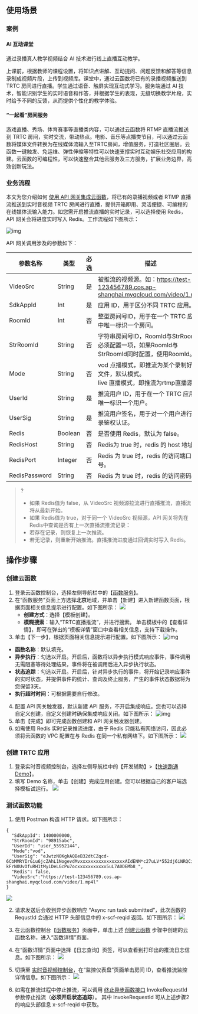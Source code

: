 ## 使用场景 

### 案例

#### AI 互动课堂

通过录播真人教学视频结合 AI 技术进行线上直播互动教学。

上课前，根据教师的课程设置，将知识点讲解、互动提问、问题反馈和解答等信息录制成视频片段，上传到视频库。课堂中，通过云函数将已有的录播视频推送到 TRTC 房间进行直播。学生通过语音、触屏实现互动式学习。服务端通过 AI 技术，智能识别学生的实时语音和作答，并根据学生的表现，无缝切换教学片段，实时给予不同的反馈，从而提供个性化的教学体验。

#### “一起看”房间服务

游戏直播、秀场、体育赛事等直播类内容，可以通过云函数将 RTMP 直播流推送到 TRTC 房间，实时交流，带动热点。电影、音乐等点播类节目，可以通过云函数将媒体文件转换为在线媒体流输入至TRTC房间，增值服务，打造社区圈层。云函数一键触发、免运维、弹性伸缩等特性可以快速支撑实时互动娱乐社交应用的构建。云函数的可编程性，可以快速整合其他云服务及三方服务，扩展业务边界，高效创新玩法。



### 业务流程

本文为您介绍如何 [使用 API 网关集成云函数](https://cloud.tencent.com/product/serverless-catalog)，将已有的录播视频或者 RTMP 直播流推送到实时音视频 TRTC 房间进行直播，提供开箱即用、灵活便捷、可编程的在线媒体流输入能力。如您需开启推流直播的实时记录，可以选择使用 Redis，API 网关会将进度实时写入 Redis。工作流程如下图所示：

![img](https://main.qcloudimg.com/raw/a03fcfbd42bd2e66345b7882ce1bf522.png)

API 网关调用涉及的参数如下：

| 参数名称      | 类型    | 必选 | 描述                                                         |
| ------------- | ------- | ---- | ------------------------------------------------------------ |
| VideoSrc      | String  | 是   | 被推流的视频源。如：https://test-123456789.cos.ap-shanghai.myqcloud.com/video/1.mp4 |
| SdkAppId      | Int     | 是   | 应用 ID，用于区分不同 TRTC 应用。                            |
| RoomId        | Int     | 否   | 整型房间号ID，用于在一个 TRTC 应用中唯一标识一个房间。       |
| StrRoomId     | String  | 否   | 字符串房间号ID，RoomId与StrRoomId必须配置一项，如果RoomId与StrRoomId同时配置，使用RoomId。 |
| Mode          | String  | 否   | vod 点播模式，即推流为某个录制好的文件，默认模式。<br />live 直播模式，即推流为rtmp直播源。 |
| UserId        | String  | 是   | 推流用户 ID，用于在一个 TRTC 应用中唯一标识一个用户。        |
| UserSig       | String  | 是   | 推流用户签名，用于对一个用户进行登录鉴权认证。               |
| Redis         | Boolean | 否   | 是否使用 Redis，默认为 false。                               |
| RedisHost     | String  | 否   | Redis为 true 时，redis 的 host 地址。                        |
| RedisPort     | Integer | 否   | Redis 为 true 时，redis 的访问端口号。                       |
| RedisPassword | String  | 否   | Redis 为 true 时，redis 的访问密码。                         |

>? 
>- 如果 Redis值为 false，从 VideoSrc 视频源拉流进行直播推流，直播流将从最新开始。
>- 如果 Redis值为 true，对于同一个 VideoSrc 视频源，API 网关将先在 Redis中查询是否有上一次直播流推流记录：
>  - 若存在记录，则恢复上一次推流。
>  - 若无记录，则重新开始推流。直播推流进度通过回调实时写入 Redis。



## 操作步骤

### 创建云函数[](id:step01)

1. 登录云函数控制台，选择左侧导航栏中的【[函数服务](https://console.cloud.tencent.com/scf/list)】。
2. 在“函数服务”页面上方选择**北京**地域，并单击【新建】进入新建函数页面，根据页面相关信息提示进行配置。如下图所示：
![](https://main.qcloudimg.com/raw/4e1e5468b371f8478992f6fa8ca07746.jpg)
   - **创建方式**：选择【模板创建】。
   - **模糊搜索**：输入“TRTC直播推流”，并进行搜索。
     单击模板中的【查看详情】，即可在弹出的“模板详情”窗口中查看相关信息，支持下载操作。
3. 单击【下一步】，根据页面相关信息提示进行配置。如下图所示：
![img](https://main.qcloudimg.com/raw/c3dce45f0f08e6ed314ca24c82a02e8e.png)
 - **函数名称**：默认填充。
 - **异步执行**：勾选以开启。开启后，函数将以异步执行模式响应事件，事件调用无需阻塞等待处理结果，事件将在被调用后进入异步执行状态。
 - **状态追踪**：勾选以开启。开启后，针对异步执行的事件，将开始记录响应事件的实时状态，并提供事件的统计、查询及终止服务，产生的事件状态数据将为您保留3天。
 - **执行超时时间**：可根据需要自行修改。
4. 配置 API 网关触发器，默认新建 API 服务，不开启集成响应。您也可以选择自定义创建，自定义创建时确保集成响应关闭。如下图所示：
![img](https://main.qcloudimg.com/raw/3a198dac7c94d6712da1f250ef6b074c.png)
5. 单击【完成】即可完成函数创建和 API 网关触发器创建。
6. 如需使用 Redis 实时记录推流进度，由于 Redis 只能私有网络访问，因此必须将云函数的 VPC 配置在与 Redis 在同一个私有网络下。如下图所示：
![](https://main.qcloudimg.com/raw/1d81c0ff8aa4eff4ba9f2f6d4e45717f.png)

    



### 创建 TRTC 应用[](id:step02)

1. 登录实时音视频控制台，选择左侧导航栏中的【开发辅助】>【[快速跑通 Demo](https://console.cloud.tencent.com/trtc/quickstart)】。
2. 填写 Demo 名称，单击【创建】完成应用创建。您可以根据自己的客户端选择模板试运行。
![](https://main.qcloudimg.com/raw/f5126148ae72c78d761a0be0c94710d3.jpg)



### 测试函数功能[](id:step03)

1. 使用 Postman 构造 HTTP 请求。如下图所示：

  ```
  {
  	"SdkAppId": 1400000000,
  	"StrRoomId": "98915abc",
  	"UserId": "user_55952144",
  	"Mode":"vod",
  	"UserSig": "eJwtzN0KgkAQBeB32dtCZqcd-6CbMMRYIrGiu6jcZAhL1NogevdMvxxxxxxxxxxxxxxxxxAIdENM*c27uLV*552dj6iNRQCiVGgdNfjtVFecilApABSg9OTTmXXFtOiciBIBBWy7xxxxxxxxRHbbjo-kFrN0UvOfuRH1tMyiDeLGcPu7ocxxxxxxxxxxx5uL7A0DEMb8_",
  	"Redis": false,
  	"VideoSrc":"https://test-123456789.cos.ap-shanghai.myqcloud.com/video/1.mp4l"
  }
  ```

  ![](https://main.qcloudimg.com/raw/22f1e55b18e166d0b4ece52284847e09.png)

2. 请求发送后会收到异步函数响应 “Async run task submitted”，此次函数的 RequstId 会通过 HTTP 头部信息中的 x-scf-reqid 返回。如下图所示：
  ![](https://main.qcloudimg.com/raw/2659951b64f7bd81fe29bdd700fa6590.png)

3. 在云函数控制台【[函数服务](https://console.cloud.tencent.com/scf/list)】页面中，单击上述 [创建云函数](#step01) 步骤中创建的云函数名称，进入“函数详情”页面。

4. 在“函数详情”页面中选择【日志查询】页签，可以查看到打印出的推流日志信息。如下图所示：
  ![](https://main.qcloudimg.com/raw/5dd0744da897f6fb117c10e8e0ed9b7a.jpeg)

5. 切换至 [实时音视频控制台](https://console.cloud.tencent.com/trtc/monitor)，在“监控仪表盘”页面单击房间 ID，查看推流监控详情信息。如下图所示：
  ![](https://main.qcloudimg.com/raw/b69e2c7f19e22bffbd49e0faf824f4ae.png)

6. 如需在推流过程中停止推流，可以调用 [终止异步函数接口](https://cloud.tencent.com/document/api/583/52500) InvokeRequestId 参数停止推流（**必须开启状态追踪**）。
    其中 InvokeRequestId 可从上述步骤2的响应头部信息 x-scf-reqid 中获取。



